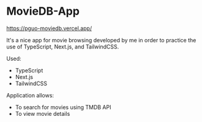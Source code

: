 # MovieDB-App

https://pguo-moviedb.vercel.app/

It's a nice app for movie browsing developed by me in order to practice the use of TypeScript, Next.js, and TailwindCSS.

Used:

-   TypeScript
-   Next.js
-   TailwindCSS

Application allows:

-   To search for movies using TMDB API
-   To view movie details
